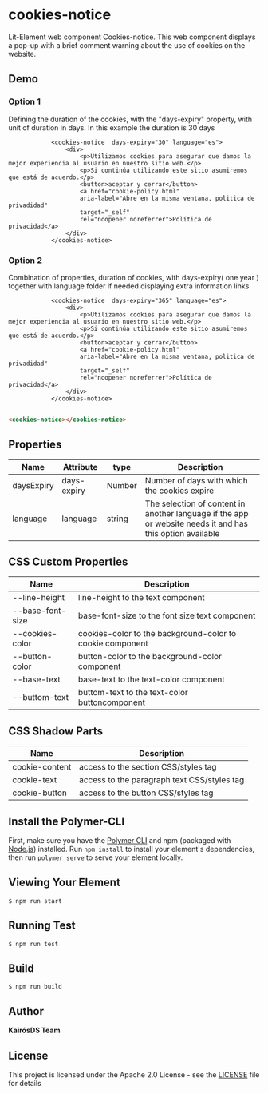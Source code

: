 # cookies-notice

Lit-Element web component Cookies-notice. This web component displays a pop-up with a brief comment warning about the use of cookies on the website.

## Demo


### Option 1
Defining the duration of the cookies, with the "days-expiry" property, with unit of duration in days. In this example the duration is 30 days

```
            <cookies-notice  days-expiry="30" language="es">
                <div>
                    <p>Utilizamos cookies para asegurar que damos la mejor experiencia al usuario en nuestro sitio web.</p>
                    <p>Si continúa utilizando este sitio asumiremos que está de acuerdo.</p>
                    <button>aceptar y cerrar</button>
                    <a href="cookie-policy.html"
                    aria-label="Abre en la misma ventana, politica de privadidad" 
                    target="_self" 
                    rel="noopener noreferrer">Política de privacidad</a>
                </div>
            </cookies-notice>
```


### Option 2
Combination of properties, duration of cookies, with days-expiry( one year ) together with language folder if needed displaying extra information links

```
            <cookies-notice  days-expiry="365" language="es">
                <div>
                    <p>Utilizamos cookies para asegurar que damos la mejor experiencia al usuario en nuestro sitio web.</p>
                    <p>Si continúa utilizando este sitio asumiremos que está de acuerdo.</p>
                    <button>aceptar y cerrar</button>
                    <a href="cookie-policy.html"
                    aria-label="Abre en la misma ventana, politica de privadidad" 
                    target="_self" 
                    rel="noopener noreferrer">Política de privacidad</a>
                </div>
            </cookies-notice>
```




```html

<cookies-notice></cookies-notice>

```


## Properties


|      Name       |     Attribute     |  type  |                     Description                         |
|-----------------|-------------------|--------|---------------------------------------------------------|
|   daysExpiry    |     days-expiry   | Number |      Number of days with which the cookies expire       |
|    language     |      language     | string |     The selection of content in another language if the app or website needs it and has this option available      |





## CSS Custom Properties


|      Name             |                     Description                         |
|-----------------------|---------------------------------------------------------|
|    --line-height      |             line-height to the text component           |
|   --base-font-size    |      base-font-size to the font size text component     |
|   --cookies-color     |cookies-color to the background-color to cookie component|
|    --button-color     |        button-color to the background-color component   |
|     --base-text       |           base-text to the text-color component         |
|    --buttom-text      |       buttom-text to the text-color buttoncomponent     |






## CSS Shadow Parts


|      Name             |                     Description                         |
|-----------------------|---------------------------------------------------------|
|   cookie-content      |          access to the section  CSS/styles tag          |
|    cookie-text        |       access to the paragraph text CSS/styles tag       |
|   cookie-button       |           access to the button CSS/styles tag           |



## Install the Polymer-CLI

First, make sure you have the [Polymer CLI](https://www.npmjs.com/package/polymer-cli) and npm (packaged with [Node.js](https://nodejs.org)) installed. Run `npm install` to install your element's dependencies, then run `polymer serve` to serve your element locally.


## Viewing Your Element

```
$ npm run start
```

## Running Test
```
$ npm run test
```

## Build
```
$ npm run build
```

## Author
**KairósDS Team**

## License

This project is licensed under the Apache 2.0 License - see the [LICENSE](LICENSE) file for details